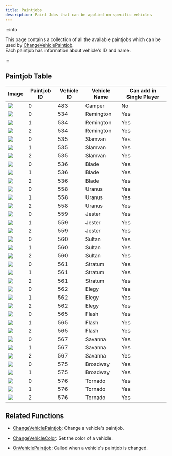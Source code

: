 ```yaml
---
title: Paintjobs
description: Paint Jobs that can be applied on specific vehicles
---
```


:::info

This page contains a collection of all the available paintjobs which can be used by [ChangeVehiclePaintjob](../functions/ChangeVehiclePaintjob).  
Each paintjob has information about vehicle's ID and name.

:::

## Paintjob Table

| Image                                                  | Paintjob ID | Vehicle ID | Vehicle Name | Can add in Single Player |
| ------------------------------------------------------ | ----------- | ---------- | ------------ | ------------------------ |
| ![](/images/paintjobs/VehiclePaintjob_Camper_0.png)    | 0           | 483        | Camper       | No |
| ![](/images/paintjobs/VehiclePaintjob_Remington_0.png) | 0           | 534        | Remington    | Yes |
| ![](/images/paintjobs/VehiclePaintjob_Remington_1.png) | 1           | 534        | Remington    | Yes |
| ![](/images/paintjobs/VehiclePaintjob_Remington_2.png) | 2           | 534        | Remington    | Yes |
| ![](/images/paintjobs/VehiclePaintjob_Slamvan_0.png)   | 0           | 535        | Slamvan      | Yes |
| ![](/images/paintjobs/VehiclePaintjob_Slamvan_1.png)   | 1           | 535        | Slamvan      | Yes |
| ![](/images/paintjobs/VehiclePaintjob_Slamvan_2.png)   | 2           | 535        | Slamvan      | Yes |
| ![](/images/paintjobs/VehiclePaintjob_Blade_0.png)     | 0           | 536        | Blade        | Yes |
| ![](/images/paintjobs/VehiclePaintjob_Blade_0.png)     | 1           | 536        | Blade        | Yes |
| ![](/images/paintjobs/VehiclePaintjob_Blade_0.png)     | 2           | 536        | Blade        | Yes |
| ![](/images/paintjobs/VehiclePaintjob_Uranus_0.png)    | 0           | 558        | Uranus       | Yes |
| ![](/images/paintjobs/VehiclePaintjob_Uranus_0.png)    | 1           | 558        | Uranus       | Yes |
| ![](/images/paintjobs/VehiclePaintjob_Uranus_0.png)    | 2           | 558        | Uranus       | Yes |
| ![](/images/paintjobs/VehiclePaintjob_Jester_0.png)    | 0           | 559        | Jester       | Yes |
| ![](/images/paintjobs/VehiclePaintjob_Jester_1.png)    | 1           | 559        | Jester       | Yes |
| ![](/images/paintjobs/VehiclePaintjob_Jester_2.png)    | 2           | 559        | Jester       | Yes |
| ![](/images/paintjobs/VehiclePaintjob_Sultan_0.png)    | 0           | 560        | Sultan       | Yes |
| ![](/images/paintjobs/VehiclePaintjob_Sultan_1.png)    | 1           | 560        | Sultan       | Yes |
| ![](/images/paintjobs/VehiclePaintjob_Sultan_2.png)    | 2           | 560        | Sultan       | Yes |
| ![](/images/paintjobs/VehiclePaintjob_Stratum_0.png)   | 0           | 561        | Stratum      | Yes |
| ![](/images/paintjobs/VehiclePaintjob_Stratum_1.png)   | 1           | 561        | Stratum      | Yes |
| ![](/images/paintjobs/VehiclePaintjob_Stratum_2.png)   | 2           | 561        | Stratum      | Yes |
| ![](/images/paintjobs/VehiclePaintjob_Elegy_0.png)     | 0           | 562        | Elegy        | Yes |
| ![](/images/paintjobs/VehiclePaintjob_Elegy_1.png)     | 1           | 562        | Elegy        | Yes |
| ![](/images/paintjobs/VehiclePaintjob_Elegy_2.png)     | 2           | 562        | Elegy        | Yes |
| ![](/images/paintjobs/VehiclePaintjob_Flash_0.png)     | 0           | 565        | Flash        | Yes |
| ![](/images/paintjobs/VehiclePaintjob_Flash_1.png)     | 1           | 565        | Flash        | Yes |
| ![](/images/paintjobs/VehiclePaintjob_Flash_2.png)     | 2           | 565        | Flash        | Yes |
| ![](/images/paintjobs/VehiclePaintjob_Savanna_0.png)   | 0           | 567        | Savanna      | Yes |
| ![](/images/paintjobs/VehiclePaintjob_Savanna_1.png)   | 1           | 567        | Savanna      | Yes |
| ![](/images/paintjobs/VehiclePaintjob_Savanna_2.png)   | 2           | 567        | Savanna      | Yes |
| ![](/images/paintjobs/VehiclePaintjob_Broadway_0.png)  | 0           | 575        | Broadway     | Yes |
| ![](/images/paintjobs/VehiclePaintjob_Broadway_1.png)  | 1           | 575        | Broadway     | Yes |
| ![](/images/paintjobs/VehiclePaintjob_Tornado_0.png)   | 0           | 576        | Tornado      | Yes |
| ![](/images/paintjobs/VehiclePaintjob_Tornado_1.png)   | 1           | 576        | Tornado      | Yes |
| ![](/images/paintjobs/VehiclePaintjob_Tornado_2.png)   | 2           | 576        | Tornado      | Yes |

## Related Functions

- [ChangeVehiclePaintjob](../functions/ChangeVehiclePaintjob): Change a vehicle's paintjob.
- [ChangeVehicleColor](ChangeVehicleColor): Set the color of a vehicle.

- [OnVehiclePaintjob](../callbacks/OnVehiclePaintjob): Called when a vehicle's paintjob is changed.
